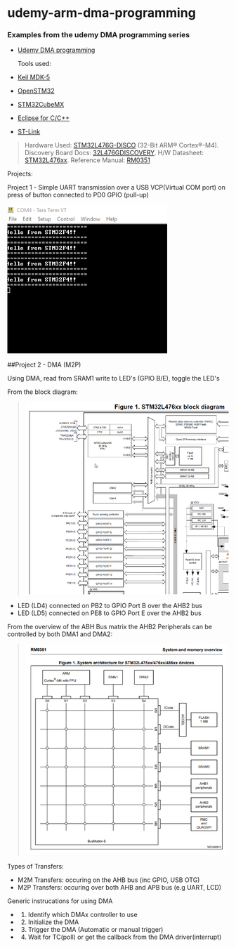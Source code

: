 # udemy-arm-dma-programming
### Examples from the udemy DMA programming series
- [Udemy DMA programming][udemy dma course]

    Tools used:
- [Keil MDK-5][KeilMDK5_link]
- [OpenSTM32][OpenSTM32_link]
- [STM32CubeMX][STM32CubeMX_link]
- [Eclipse for C/C++][EclipsePackages_link]
- [ST-Link][ST-Link_link]

> Hardware Used: [STM32L476G-DISCO][STM32L476G-DISCO_link]
(32-Bit ARM® Cortex®-M4).
> Discovery Board Docs: [32L476GDISCOVERY][32L476GDISCOVERY_link].
> H/W Datasheet: [STM32L476xx][STM32L476xx_link].
> Reference Manual: [RM0351][RM0351_link]


Projects:

Project 1 - Simple UART transmission over a USB VCP(Virtual COM port) on press of button connected to PD0 GPIO (pull-up)

![screen shot](/img/project1_terraterm.png)

##Project 2 - DMA (M2P)

Using DMA, read from SRAM1 write to LED's (GPIO B/E), toggle the LED's

From the block diagram:

> ![Block Diagram STM32L476xx](/img/STM32L476xx_Block_Diagram.png)

- LED (LD4) connected on PB2 to GPIO Port B over the AHB2 bus
- LED (LD5) connected on PE8 to GPIO Port E over the AHB2 bus

From the overview of the ABH Bus matrix the AHB2 Peripherals can be controlled by both DMA1 and DMA2:
> ![Bus Matrix STM32L476](/img/STM32L476xx_BusMatrix.png)

Types of Transfers:

- M2M Transfers: occuring on the AHB bus (inc GPIO, USB OTG)
- M2P Transfers: occuring over both AHB and APB bus (e.g UART, LCD)



Generic instrucations for using DMA
+ 1) Identify which DMAx controller to use
+ 2) Initialize the DMA
+ 3) Trigger the DMA (Automatic or manual trigger)
+ 4) Wait for TC(poll) or get the callback from the DMA driver(interrupt)



<!-- Reference Links -->
[udemy dma course]: https://www.udemy.com/microcontroller-dma-programming-fundamentals-to-advanced/learn/v4/overview
[KeilMDK5_link]: http://www2.keil.com/mdk5/
[OpenSTM32_link]: http://www.openstm32.org/HomePage
[STM32CubeMX_link]: https://www.st.com/en/development-tools/stm32cubemx.html
[EclipsePackages_link]: https://www.eclipse.org/downloads/packages/
[STM32L476G-DISCO_link]: https://www.digikey.com/product-detail/en/stmicroelectronics/STM32L476G-DISCO/497-15879-ND/5344355
[32L476GDISCOVERY_link]: https://www.st.com/en/evaluation-tools/32l476gdiscovery.html
[ST-Link_link]: https://www.st.com/content/st_com/en/products/development-tools/software-development-tools/stm32-software-development-tools/stm32-utilities/stsw-link009.html
[STM32L476xx_link]: https://www.st.com/content/ccc/resource/technical/document/datasheet/c5/ed/2f/60/aa/79/42/0b/DM00108832.pdf/files/DM00108832.pdf/jcr:content/translations/en.DM00108832.pdf
[RM0351_link]: https://www.st.com/content/ccc/resource/technical/document/reference_manual/02/35/09/0c/4f/f7/40/03/DM00083560.pdf/files/DM00083560.pdf/jcr:content/translations/en.DM00083560.pdf


